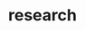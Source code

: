 ---
layout: page
title: research
nav: true
nav_order: 2
dropdown: true
children: 
    - title: publications
      permalink: /publications/
    - title: divider
    - title: projects
      permalink: /projects/
---